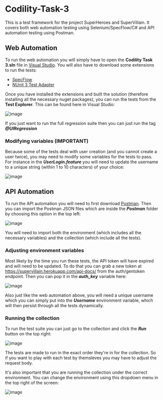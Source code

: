 # Codility-Task-3
This is a test framework for the project SuperHeroes and SuperVillain. It covers both web automation testing using Selenium/SpecFlow/C# and API automation testing using Postman.
## Web Automation
To run the web automation you will simply have to open the **Codility Task 3.sln** file in [Visual Studio](https://visualstudio.microsoft.com/). You will also have to download some extensions to run the tests:

 - [SpecFlow](https://docs.specflow.org/projects/getting-started/en/latest/GettingStarted/Step1.html)
 - [NUnit 3 Test Adapter](https://marketplace.visualstudio.com/items?itemName=NUnitDevelopers.NUnit3TestAdapter)

Once you have installed the extensions and built the solution (therefore installing all the necessary nuget packages), you can run the tests from the **Test Explorer**.
This can be found here in Visual Studio:

![image](https://user-images.githubusercontent.com/49139851/180339152-3a439d57-4f7a-4a02-958e-d37a93f5b73e.png)

If you just want to run the full regression suite then you can just run the tag ***@UIRegression***

### Modifying variables (IMPORTANT)
Because some of the tests deal with user creation (and you cannot create a user twice), you may need to modify some variables for the tests to pass. For instance in the ***UserLogin.feature*** you will need to update the username to a unique string (within 1 to 10 characters) of your choice:

![image](https://user-images.githubusercontent.com/49139851/180346829-4eccb0c1-574d-4ddc-a0ca-45a8196e52be.png)

## API Automation
To run the API automation you will need to first download [Postman](https://www.postman.com/downloads/). Then you can import the Postman JSON files which are inside the ***Postman*** folder by choosing this option in the top left:

![image](https://user-images.githubusercontent.com/49139851/180354303-1c752a46-d369-49d4-a5ed-9c4a693a1a5f.png)

You will need to import both the environment (which includes all the necessary variables) and the collection (which include all the tests).
### Adjusting environment variables
Most likely by the time you run these tests, the API token will have expired and will need to be updated. To do that you can grab a new token at https://supervillain.herokuapp.com/api-docs/ from the auth/gentoken endpoint. Then you can pop it in the ***auth_key*** variable here:

![image](https://user-images.githubusercontent.com/49139851/180355330-f3952ad3-42e2-479a-8833-f75e06fcac00.png)

Also just like the web automation above, you will need a unique username which you can simply put into the ***Username*** environment variable, which will then persist through all the tests dynamically.
### Running the collection
To run the test suite you can just go to the collection and click the ***Run*** button on the top right:

![image](https://user-images.githubusercontent.com/49139851/180355711-097c9434-73ac-436e-8d4e-3a31a576fad7.png)

The tests are made to run in the exact order they're in for the collection. So if you want to play with each test by themsleves you may have to adjust the request body.

It's also important that you are running the collection under the correct environment. You can change the environment using this dropdown menu in the top right of the screen:

![image](https://user-images.githubusercontent.com/49139851/180356866-0eb78e2e-f307-43bb-8ebf-a5f1cba63ab2.png)

